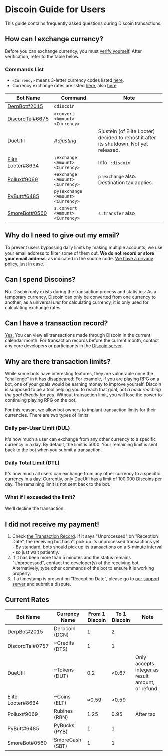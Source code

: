 # Discoin Guide for Users

This guide contains frequently asked questions during Discoin transactions.

## How can I exchange currency?
Before you can exchange currency, you must [verify yourself](http://discoin.sidetrip.xyz/verify). After verification, refer to the table below.

### Commands List
* `<Currency>` means 3-letter currency codes listed [here](http://discoin.sidetrip.xyz/rates).
* Currency exchange rates are listed [here](http://discoin.sidetrip.xyz/rates), also [here](#current-rates)

|Bot Name|Command|Note|
|-|-|-|
|[DerpBot#2015](https://discordbots.org/bot/339817292659425281)|`ddiscoin`||
|[DiscordTel#6675](http://discordtel.rtfd.io)|`>convert <Amount> <Currency>`||
|DueUtil|*Adjusting*|Sjustein (of Elite Looter) decided to rehost it after its shutdown. Not yet released.|
|[Elite Looter#8634](https://bots.discord.pw/bots/303799630532050946)|`;exchange <Amount> <Currency>`|Info: `;discoin`|
|[Pollux#9069](http://pollux.fun)|`+exchange <Amount> <Currency>`|`p!exchange` also. Destination tax applies.|
|[PyButt#6485](https://pybutt.josephbanks.me/)|`py!exchange <Amount> <Currency>`||
|[SmoreBot#0560](https://bots.discord.pw/bots/290228059599142913)|`s.convert <Amount> <Currency>`|`s.transfer` also|

## Why do I need to give out my email?
To prevent users bypassing daily limits by making multiple accounts, we use your email address to filter some of them out. **We do not record or store your email address**, as indicated in the source code. [We have a privacy policy, just in case.](https://github.com/austinhuang0131/Discoin/wiki/ToS-&-Privacy#privacy-policy)

## Can I spend Discoins?
No. Discoin only exists during the transaction process and statistics: As a temporary currency, Discoin can only be converted from one currency to another; as a universal *unit* for calculating currency, it is only used for calculating exchange rates.

## Can I have a transaction record?
[Yes.](http://discoin.sidetrip.xyz/record) You can view all transactions made through Discoin in the current calendar month. For transaction records before the current month, contact any core developers or participants in the [Discoin server](https://discord.gg/NExXSDH).

## Why are there transaction limits?
While some bots have interesting features, they are vulnerable once the "challenge" in it has disappeared: For example, if you are playing RPG on a bot, one of your goals would be earning money to improve yourself. Discoin is supposed to be a tool helping you to reach that goal, not *a hack reaching the goal directly for you*. Without transaction limit, you will lose the power to continuing playing RPG on the bot.

For this reason, we allow bot owners to implant transaction limits for their currencies. There are two types of limits:

### Daily per-User Limit (DUL)
It's how much a user can exchange from any other currency to a specific currency in a day. By default, the limit is 5000. Your remaining limit is sent back to the bot when you submit a transaction.

### Daily Total Limit (DTL)
It's how much all users can exchange from any other currency to a specific currency in a day. Currently, only DueUtil has a limit of 100,000 Discoins per day. The remaining limit is not sent back to the bot.

### What if I exceeded the limit?
We'll decline the transaction.

## I did not receive my payment!
1. Check [the Transaction Record](http://discoin.sidetrip.xyz/record). If it says "Unprocessed" on "Reception Date", the receiving bot hasn't pick up its unprocessed transactions yet - By standard, bots should pick up its transactions on a 5-minute interval - so just wait patiently.
2. If it has been more than 5 minutes and the status remains "Unprocessed", contact the developer(s) of the receiving bot. Alternatively, type other commands of the bot to ensure it is working properly.
3. If a timestamp is present on "Reception Date", please go to [our support server](https://discord.gg/NExXSDH) and submit a dispute.

## Current Rates
|Bot Name|Currency Name|From 1 Discoin|To 1 Discoin|Note|
|-|-|-|-|-|
|DerpBot#2015|Derpcoin (DCN)|1|2||
|DiscordTel#0757|~Credits (DTS)|1|1||
|DueUtil|~Tokens (DUT)|0.2|≈0.67|Only accepts integer as result amount, or refund|
|Elite Looter#8634|~Coins (ELT)|≈0.59|≈0.59||
|Pollux#9069|Rubines (RBN)|1.25|0.95|After tax|
|PyButt#6485|PyBucks (PYB)|1|1||
|SmoreBot#0560|SmoreCash (SBT)|1|1||
